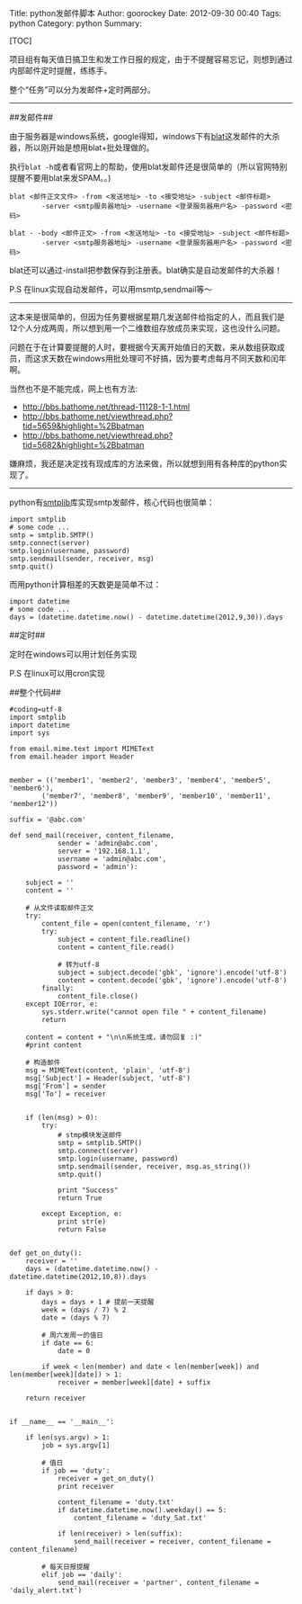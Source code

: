 Title: python发邮件脚本
Author: goorockey
Date: 2012-09-30 00:40
Tags: python
Category: python
Summary: 


[TOC]

[blat]: http://www.blat.net

项目组有每天值日搞卫生和发工作日报的规定，由于不提醒容易忘记，则想到通过内部邮件定时提醒，练练手。

整个“任务”可以分为发邮件+定时两部分。


---

##发邮件##

由于服务器是windows系统，google得知，windows下有[blat]这发邮件的大杀器，所以刚开始是想用blat+批处理做的。

执行`blat -h`或者看官网上的帮助，使用blat发邮件还是很简单的（所以官网特别提醒不要用blat来发SPAM。。)

    blat <邮件正文文件> -from <发送地址> -to <接受地址> -subject <邮件标题> 
            -server <smtp服务器地址> -username <登录服务器用户名> -password <密码>

    blat - -body <邮件正文> -from <发送地址> -to <接受地址> -subject <邮件标题> 
            -server <smtp服务器地址> -username <登录服务器用户名> -password <密码>

blat还可以通过-install把参数保存到注册表。blat确实是自动发邮件的大杀器！

P.S 在linux实现自动发邮件，可以用msmtp,sendmail等～

---

这本来是很简单的，但因为任务要根据星期几发送邮件给指定的人，而且我们是12个人分成两周，所以想到用一个二维数组存放成员来实现，这也没什么问题。

问题在于在计算要提醒的人时，要根据今天离开始值日的天数，来从数组获取成员，而这求天数在windows用批处理可不好搞，因为要考虑每月不同天数和闰年啊。

当然也不是不能完成，网上也有方法:

- <http://bbs.bathome.net/thread-11128-1-1.html>
- <http://bbs.bathome.net/viewthread.php?tid=5659&highlight=%2Bbatman>
- <http://bbs.bathome.net/viewthread.php?tid=5682&highlight=%2Bbatman>

嫌麻烦，我还是决定找有现成库的方法来做，所以就想到用有各种库的python实现了。

<!-- more -->

---

python有[smtplib](http://docs.python.org/library/smtplib.html "smtplib")库实现smtp发邮件，核心代码也很简单：

    import smtplib
    # some code ...
    smtp = smtplib.SMTP()
    smtp.connect(server)
    smtp.login(username, password)
    smtp.sendmail(sender, receiver, msg)
    smtp.quit()

而用python计算相差的天数更是简单不过：

    import datetime
    # some code ...
    days = (datetime.datetime.now() - datetime.datetime(2012,9,30)).days


##定时##

定时在windows可以用计划任务实现

P.S 在linux可以用cron实现


##整个代码##

    #coding=utf-8
    import smtplib
    import datetime
    import sys
    
    from email.mime.text import MIMEText
    from email.header import Header
    
    
    member = (('member1', 'member2', 'member3', 'member4', 'member5', 'member6'),
            ('member7', 'member8', 'member9', 'member10', 'member11', 'member12'))
    
    suffix = '@abc.com'
    
    def send_mail(receiver, content_filename,
                sender = 'admin@abc.com',
                server = '192.168.1.1',
                username = 'admin@abc.com',
                password = 'admin'):
    
        subject = ''
        content = ''
    
        # 从文件读取邮件正文
        try:
            content_file = open(content_filename, 'r')
            try:
                subject = content_file.readline()
                content = content_file.read()
    
                # 转为utf-8
                subject = subject.decode('gbk', 'ignore').encode('utf-8')
                content = content.decode('gbk', 'ignore').encode('utf-8')
            finally:
                content_file.close()
        except IOError, e:
            sys.stderr.write("cannot open file " + content_filename)
            return
    
        content = content + "\n\n系统生成，请勿回复 :)"
        #print content
    
        # 构造邮件
        msg = MIMEText(content, 'plain', 'utf-8')
        msg['Subject'] = Header(subject, 'utf-8')
        msg['From'] = sender
        msg['To'] = receiver
    
    
        if (len(msg) > 0):
            try:
                # stmp模块发送邮件
                smtp = smtplib.SMTP()
                smtp.connect(server)
                smtp.login(username, password)
                smtp.sendmail(sender, receiver, msg.as_string())
                smtp.quit()
    
                print "Success"
                return True
    
            except Exception, e:
                print str(e)
                return False
    
    
    def get_on_duty():
        receiver = ''
        days = (datetime.datetime.now() - datetime.datetime(2012,10,8)).days
    
        if days > 0:
            days = days + 1 # 提前一天提醒
            week = (days / 7) % 2
            date = (days % 7)
    
            # 周六发周一的值日
            if date == 6:
                date = 0
    
            if week < len(member) and date < len(member[week]) and len(member[week][date]) > 1:
                receiver = member[week][date] + suffix
    
        return receiver
    
    
    if __name__ == '__main__':
    
        if len(sys.argv) > 1:
            job = sys.argv[1]
    
            # 值日
            if job == 'duty':
                receiver = get_on_duty()
                print receiver
    
                content_filename = 'duty.txt'
                if datetime.datetime.now().weekday() == 5:
                    content_filename = 'duty_Sat.txt'
    
                if len(receiver) > len(suffix):
                    send_mail(receiver = receiver, content_filename = content_filename)
    
            # 每天日报提醒
            elif job == 'daily':
                send_mail(receiver = 'partner', content_filename = 'daily_alert.txt')
